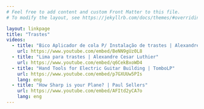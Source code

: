 ```yaml
---
# Feel free to add content and custom Front Matter to this file.
# To modify the layout, see https://jekyllrb.com/docs/themes/#overriding-theme-defaults

layout: linkpage
title: "Trastes"
videos:
  - title: "Bico Aplicador de cola P/ Instalação de trastes | Alexandre Cesar Luthier"
    url: https://www.youtube.com/embed/BeNN9gUz0L8
  - title: "Lima para trastes | Alexandre Cesar Luthier"
    url: https://www.youtube.com/embed/q6CekBxoWD4
  - title: "Hand Tools for Electric Guitar Building | TomboLP"
    url: https://www.youtube.com/embed/p7GXUUw5PIs
    lang: eng
  - title: "How Sharp is your Plane? | Paul Sellers"
    url: https://www.youtube.com/embed/AFItd2yCA7o
    lang: eng
---
```

